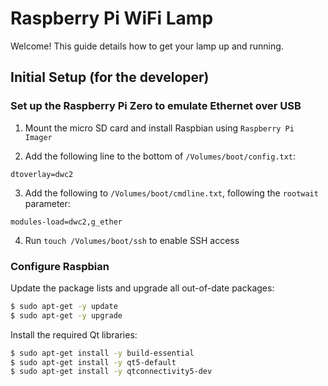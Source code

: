 # Raspberry Pi WiFi Lamp

Welcome! This guide details how to get your lamp up and running.

## Initial Setup (for the developer)

### Set up the Raspberry Pi Zero to emulate Ethernet over USB

1. Mount the micro SD card and install Raspbian using `Raspberry Pi Imager`

2. Add the following line to the bottom of `/Volumes/boot/config.txt`:

```
dtoverlay=dwc2
```

3. Add the following to `/Volumes/boot/cmdline.txt`, following the `rootwait`
parameter:

```
modules-load=dwc2,g_ether
```

4. Run `touch /Volumes/boot/ssh` to enable SSH access

### Configure Raspbian

Update the package lists and upgrade all out-of-date packages:

```bash
$ sudo apt-get -y update
$ sudo apt-get -y upgrade
```

Install the required Qt libraries:

```bash
$ sudo apt-get install -y build-essential
$ sudo apt-get install -y qt5-default
$ sudo apt-get install -y qtconnectivity5-dev
```
